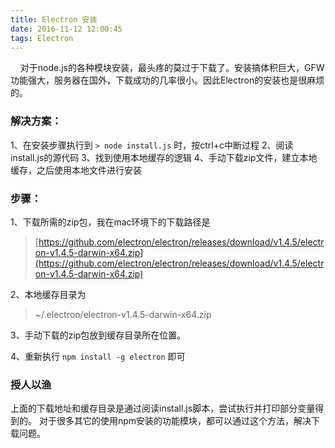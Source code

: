```yaml
---
title: Electron 安装
date: 2016-11-12 12:00:45
tags: Electron
---
```


    对于node.js的各种模块安装，最头疼的莫过于下载了。安装搞体积巨大，GFW功能强大，服务器在国外，下载成功的几率很小。因此Electron的安装也是很麻烦的。

### 解决方案：
1、在安装步骤执行到 ` > node install.js ` 时，按ctrl+c中断过程
2、阅读install.js的源代码
3、找到使用本地缓存的逻辑
4、手动下载zip文件，建立本地缓存，之后使用本地文件进行安装


### 步骤：
1、下载所需的zip包，我在mac环境下的下载路径是
> [https://github.com/electron/electron/releases/download/v1.4.5/electron-v1.4.5-darwin-x64.zip](https://github.com/electron/electron/releases/download/v1.4.5/electron-v1.4.5-darwin-x64.zip)

2、本地缓存目录为
> ~/.electron/electron-v1.4.5-darwin-x64.zip

3、手动下载的zip包放到缓存目录所在位置。

4、重新执行 ` npm install -g electron ` 即可


### 授人以渔
上面的下载地址和缓存目录是通过阅读install.js脚本，尝试执行并打印部分变量得到的。
对于很多其它的使用npm安装的功能模块，都可以通过这个方法，解决下载问题。